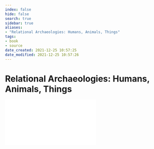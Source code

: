 ```yaml
---
index: false
hide: false
search: true
sidebar: true
aliases:
- "Relational Archaeologies: Humans, Animals, Things"
tags:
- book
- source
date_created: 2021-12-25 10:57:25
date_modified: 2021-12-25 10:57:26
---
```


# Relational Archaeologies: Humans, Animals, Things

![](public/Christopher%20Watts%20-%20Relational%20Archaeologies_%20Humans,%20Animals,%20Things-Routledge%20(2013)%201.pdf)